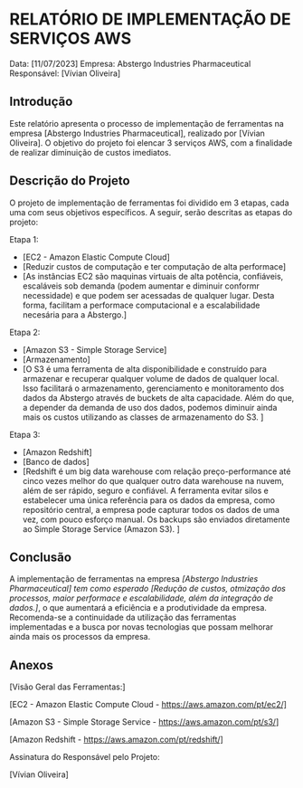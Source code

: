 # RELATÓRIO DE IMPLEMENTAÇÃO DE SERVIÇOS AWS

Data: [11/07/2023]
Empresa: Abstergo Industries Pharmaceutical
Responsável: [Vívian Oliveira]

## Introdução
Este relatório apresenta o processo de implementação de ferramentas na empresa [Abstergo Industries Pharmaceutical], realizado por [Vívian Oliveira]. O objetivo do projeto foi elencar 3 serviços AWS, com a finalidade de realizar diminuição de custos imediatos.

## Descrição do Projeto
O projeto de implementação de ferramentas foi dividido em 3 etapas, cada uma com seus objetivos específicos. A seguir, serão descritas as etapas do projeto:

Etapa 1: 
- [EC2 - Amazon Elastic Compute Cloud]
- [Reduzir custos de computação e ter computação de alta performace]
- [As instâncias EC2 são maquinas virtuais de alta potência, confiáveis, escaláveis sob demanda (podem aumentar e diminuir conformr necessidade) e que podem ser acessadas de qualquer lugar. Desta forma, facilitam a performace computacional e a escalabilidade necesária para a Abstergo.]

Etapa 2: 
- [Amazon S3 - Simple Storage Service]
- [Armazenamento]
- [O S3 é uma ferramenta de alta disponibilidade e construído para armazenar e recuperar qualquer volume de dados de qualquer local. Isso facilitará o armazenamento, gerenciamento e monitoramento dos dados da Abstergo através de buckets de alta capacidade. Além do que, a depender da demanda de uso dos dados, podemos diminuir ainda mais os custos utilizando as classes de armazenamento do S3. ]

Etapa 3: 
- [Amazon Redshift]
- [Banco de dados]
- [Redshift é um big data warehouse com relação preço-performance até cinco vezes melhor do que qualquer outro data warehouse na nuvem, além de ser rápido, seguro e confiável. A ferramenta evitar silos e estabelecer uma única referência para os dados da empresa, como repositório central, a empresa pode capturar todos os dados de uma vez, com pouco esforço manual. Os backups são enviados diretamente ao Simple Storage Service (Amazon S3). ]



## Conclusão
A implementação de ferramentas na empresa *[Abstergo Industries Pharmaceutical] tem como esperado [Redução de custos, otmização dos processos, maior performace e escalabilidade, além da integração de dados.]*, o que aumentará a eficiência e a produtividade da empresa. Recomenda-se a continuidade da utilização das ferramentas implementadas e a busca por novas tecnologias que possam melhorar ainda mais os processos da empresa.

## Anexos

[Visão Geral das Ferramentas:]

[EC2 - Amazon Elastic Compute Cloud - https://aws.amazon.com/pt/ec2/]

[Amazon S3 - Simple Storage Service - https://aws.amazon.com/pt/s3/]

[Amazon Redshift - https://aws.amazon.com/pt/redshift/]


Assinatura do Responsável pelo Projeto:

[Vívian Oliveira]
